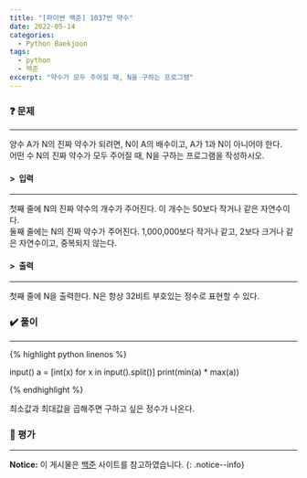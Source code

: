 ```yaml
---
title: "[파이썬 백준] 1037번 약수"
date: 2022-05-14
categories:
  - Python Baekjoon
tags:
  - python
  - 백준
excerpt: "약수가 모두 주어질 때, N을 구하는 프로그램"
---
```


### ❓ 문제

---

양수 A가 N의 진짜 약수가 되려면, N이 A의 배수이고, A가 1과 N이 아니어야 한다.<br>
어떤 수 N의 진짜 약수가 모두 주어질 때, N을 구하는 프로그램을 작성하시오.<br>


#### > &nbsp;입력

---

첫째 줄에 N의 진짜 약수의 개수가 주어진다. 이 개수는 50보다 작거나 같은 자연수이다.<br>
둘째 줄에는 N의 진짜 약수가 주어진다. 1,000,000보다 작거나 같고, 2보다 크거나 같은 자연수이고, 중복되지 않는다.<br>


#### > &nbsp;출력

---

첫째 줄에 N을 출력한다. N은 항상 32비트 부호있는 정수로 표현할 수 있다.<br>


### ✔️ 풀이

---

{% highlight python linenos %}

input()
a = [int(x) for x in input().split()]
print(min(a) * max(a))

{% endhighlight %}

최소값과 최대값을 곱해주면 구하고 싶은 정수가 나온다.

### 💬 평가

---



**Notice:** 이 게시물은 [백준](https://www.acmicpc.net/problem/1292) 사이트를 참고하였습니다.
{: .notice--info}
